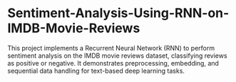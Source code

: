 # Sentiment-Analysis-Using-RNN-on-IMDB-Movie-Reviews
This project implements a Recurrent Neural Network (RNN) to perform sentiment analysis on the IMDB movie reviews dataset, classifying reviews as positive or negative. It demonstrates preprocessing, embedding, and sequential data handling for text-based deep learning tasks.
